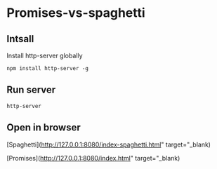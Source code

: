 # Promises-vs-spaghetti

## Intsall
Install http-server globally

`npm install http-server -g`

## Run server

`http-server`

## Open in browser

[Spaghetti](http://127.0.0.1:8080/index-spaghetti.html" target="_blank)

[Promises](http://127.0.0.1:8080/index.html" target="_blank)
